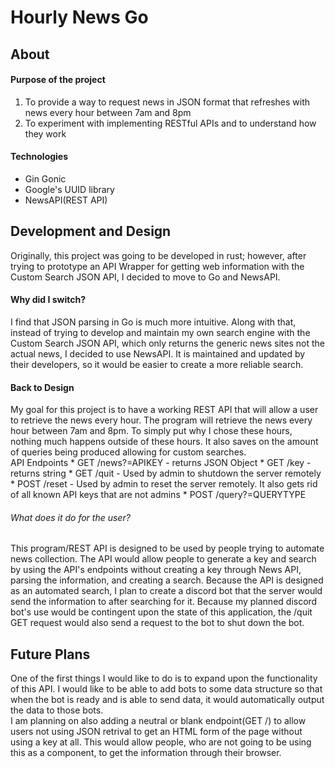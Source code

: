 # Hourly News Go
## About
#### Purpose of the project
1. To provide a way to request news in JSON format that refreshes with news every hour between 7am and 8pm
2. To experiment with implementing RESTful APIs and to understand how they work
#### Technologies
* Gin Gonic
* Google's UUID library
* NewsAPI(REST API)


## Development and Design
Originally, this project was going to be developed in rust; however, after trying to prototype an API Wrapper for getting web information with the Custom Search JSON API, I decided to move to Go and NewsAPI. 

#### Why did I switch?
I find that JSON parsing in Go is much more intuitive. Along with that, instead of trying to develop and maintain my own search engine with the Custom Search JSON API, which only returns the generic news sites not the actual news, I decided to use NewsAPI. It is maintained and updated by their developers, so it would be easier to create a more reliable search.
#### Back to Design
My goal for this project is to have a working REST API that will allow a user to retrieve the news every hour. The program will retrieve the news every hour between 7am and 8pm. To simply put why I chose these hours, nothing much happens outside of these hours. It also saves on the amount of queries being produced allowing for custom searches.\
API Endpoints
    * GET /news?=APIKEY - returns JSON Object
    * GET /key - returns string
    * GET /quit - Used by admin to shutdown the server remotely
    * POST /reset - Used by admin to reset the server remotely. It also gets rid of all known API keys that are not admins
    * POST /query?=QUERYTYPE

###### What does it do for the user?
This program/REST API is designed to be used by people trying to automate news collection. The API would allow people to generate a key and search by using the API's endpoints without creating a key through News API, parsing the information, and creating a search. Because the API is designed as an automated search, I plan to create a discord bot that the server would send the information to after searching for it. Because my planned discord bot's use would be contingent upon the state of this application, the /quit GET request would also send a request to the bot to shut down the bot.

## Future Plans
One of the first things I would like to do is to expand upon the functionality of this API. I would like to be able to add bots to some data structure so that when the bot is ready and is able to send data, it would automatically output the data to those bots.\
I am planning on also adding a neutral or blank endpoint(GET /) to allow users not using JSON retrival to get an HTML form of the page without using a key at all. This would allow people, who are not going to be using this as a component, to get the information through their browser.
